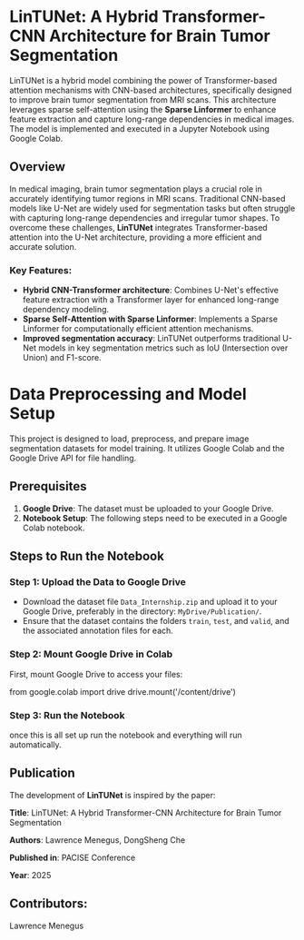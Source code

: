 # LinTUNet: A Hybrid Transformer-CNN Architecture for Brain Tumor Segmentation

LinTUNet is a hybrid model combining the power of Transformer-based attention mechanisms with CNN-based architectures, specifically designed to improve brain tumor segmentation from MRI scans. This architecture leverages sparse self-attention using the **Sparse Linformer** to enhance feature extraction and capture long-range dependencies in medical images. The model is implemented and executed in a Jupyter Notebook using Google Colab.

## Overview

In medical imaging, brain tumor segmentation plays a crucial role in accurately identifying tumor regions in MRI scans. Traditional CNN-based models like U-Net are widely used for segmentation tasks but often struggle with capturing long-range dependencies and irregular tumor shapes. To overcome these challenges, **LinTUNet** integrates Transformer-based attention into the U-Net architecture, providing a more efficient and accurate solution.

### Key Features:
- **Hybrid CNN-Transformer architecture**: Combines U-Net's effective feature extraction with a Transformer layer for enhanced long-range dependency modeling.
- **Sparse Self-Attention with Sparse Linformer**: Implements a Sparse Linformer for computationally efficient attention mechanisms.
- **Improved segmentation accuracy**: LinTUNet outperforms traditional U-Net models in key segmentation metrics such as IoU (Intersection over Union) and F1-score.

# Data Preprocessing and Model Setup

This project is designed to load, preprocess, and prepare image segmentation datasets for model training. It utilizes Google Colab and the Google Drive API for file handling.

## Prerequisites
1. **Google Drive**: The dataset must be uploaded to your Google Drive.
2. **Notebook Setup**: The following steps need to be executed in a Google Colab notebook.

## Steps to Run the Notebook

### Step 1: Upload the Data to Google Drive
- Download the dataset file `Data_Internship.zip` and upload it to your Google Drive, preferably in the directory: `MyDrive/Publication/`.
- Ensure that the dataset contains the folders `train`, `test`, and `valid`, and the associated annotation files for each.

### Step 2: Mount Google Drive in Colab
First, mount Google Drive to access your files:

from google.colab import drive
drive.mount('/content/drive')

### Step 3: Run the Notebook
once this is all set up run the notebook and everything will run automatically. 




## Publication

The development of **LinTUNet** is inspired by the paper:

**Title**: LinTUNet: A Hybrid Transformer-CNN Architecture for Brain Tumor Segmentation  

**Authors**: Lawrence Menegus, DongSheng Che

**Published in**: PACISE Conference  

**Year**: 2025


## Contributors: 
Lawrence Menegus 
